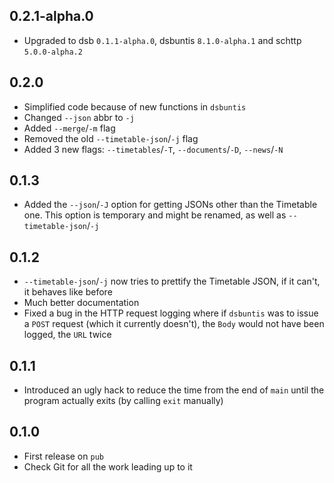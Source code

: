 ## 0.2.1-alpha.0

- Upgraded to dsb `0.1.1-alpha.0`, dsbuntis `8.1.0-alpha.1` and schttp `5.0.0-alpha.2`

## 0.2.0

- Simplified code because of new functions in `dsbuntis`
- Changed `--json` abbr to `-j`
- Added `--merge`/`-m` flag
- Removed the old `--timetable-json`/`-j` flag
- Added 3 new flags: `--timetables`/`-T`, `--documents`/`-D`, `--news`/`-N`

## 0.1.3

- Added the `--json`/`-J` option for getting JSONs other than the Timetable one.
This option is temporary and might be renamed, as well as `--timetable-json`/`-j`

## 0.1.2

- `--timetable-json`/`-j` now tries to prettify the Timetable JSON, if it can't,
it behaves like before
- Much better documentation
- Fixed a bug in the HTTP request logging where if `dsbuntis` was to issue a
`POST` request (which it currently doesn't), the `Body` would not have been
logged, the `URL` twice

## 0.1.1

- Introduced an ugly hack to reduce the time from the end of `main` until the
program actually exits (by calling `exit` manually)

## 0.1.0

- First release on `pub`
- Check Git for all the work leading up to it
